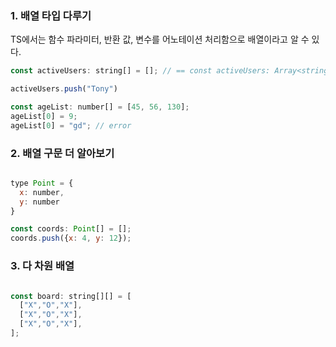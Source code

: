 ### 1. 배열 타입 다루기

TS에서는 함수 파라미터, 반환 값, 변수를 어노테이션 처리함으로 배열이라고 알 수 있다.

```javascript
const activeUsers: string[] = []; // == const activeUsers: Array<string> = [];

activeUsers.push("Tony")

const ageList: number[] = [45, 56, 130];
ageList[0] = 9;
ageList[0] = "gd"; // error
```

### 2. 배열 구문 더 알아보기

```javascript

type Point = {
  x: number,
  y: number
}

const coords: Point[] = [];
coords.push({x: 4, y: 12});

```

### 3. 다 차원 배열

```javascript

const board: string[][] = [
  ["X","O","X"],
  ["X","O","X"],
  ["X","O","X"],
];

```
